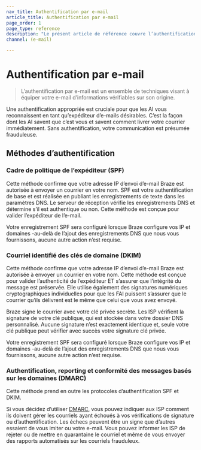 ```yaml
---
nav_title: Authentification par e-mail
article_title: Authentification par e-mail
page_order: 1
page_type: reference
description: "Le présent article de référence couvre l’authentification par e-mail, un ensemble de techniques visant à équiper votre e-mail d’informations vérifiables sur son origine."
channel: (e-mail)

---
```


# Authentification par e-mail

> L’authentification par e-mail est un ensemble de techniques visant à équiper votre e-mail d’informations vérifiables sur son origine.

Une authentification appropriée est cruciale pour que les AI vous reconnaissent en tant qu’expéditeur d’e-mails désirables. C’est la façon dont les AI savent que c’est vous et savent comment livrer votre courrier immédiatement. Sans authentification, votre communication est présumée frauduleuse.

## Méthodes d’authentification

### Cadre de politique de l’expéditeur (SPF)

Cette méthode confirme que votre adresse IP d’envoi d’e-mail Braze est autorisée à envoyer un courrier en votre nom. SPF est votre authentification de base et est réalisée en publiant les enregistrements de texte dans les paramètres DNS. Le serveur de réception vérifie les enregistrements DNS et détermine s’il est authentique ou non. Cette méthode est conçue pour valider l’expéditeur de l’e-mail.

Votre enregistrement SPF sera configuré lorsque Braze configure vos IP et domaines -au-delà de l’ajout des enregistrements DNS que nous vous fournissons, aucune autre action n’est requise.

### Courriel identifié des clés de domaine (DKIM)

Cette méthode confirme que votre adresse IP d’envoi d’e-mail Braze est autorisée à envoyer un courrier en votre nom. Cette méthode est conçue pour valider l’authenticité de l’expéditeur ET s’assurer que l’intégrité du message est préservée. Elle utilise également des signatures numériques cryptographiques individuelles pour que les FAI puissent s’assurer que le courrier qu’ils délivrent est le même que celui que vous avez envoyé.

Braze signe le courrier avec votre clé privée secrète. Les ISP vérifient la signature de votre clé publique, qui est stockée dans votre dossier DNS personnalisé. Aucune signature n’est exactement identique et, seule votre clé publique peut vérifier avec succès votre signature clé privée.

Votre enregistrement SPF sera configuré lorsque Braze configure vos IP et domaines -au-delà de l’ajout des enregistrements DNS que nous vous fournissons, aucune autre action n’est requise.

### Authentification, reporting et conformité des messages basés sur les domaines (DMARC)

Cette méthode prend en outre les protocoles d’authentification SPF et DKIM.

Si vous décidez d’utiliser [DMARC](https://dmarc.org/), vous pouvez indiquer aux ISP comment ils doivent gérer les courriels ayant échoués à vos vérifications de signature ou d’authentification. Les échecs peuvent être un signe que d’autres essaient de vous imiter ou votre e-mail. Vous pouvez informer les ISP de rejeter ou de mettre en quarantaine le courriel et même de vous envoyer des rapports automatisés sur les courriels frauduleux.
